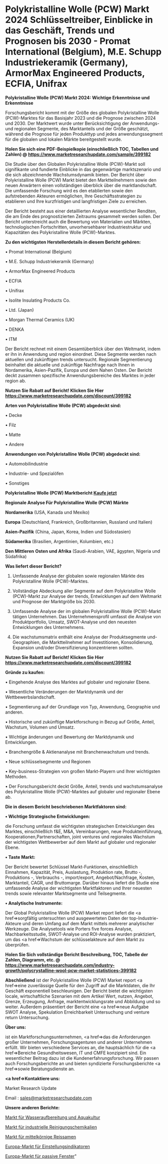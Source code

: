 # Polykristalline Wolle (PCW) Markt 2024 Schlüsseltreiber, Einblicke in das Geschäft, Trends und Prognosen bis 2030 - Promat International (Belgium), M.E. Schupp Industriekeramik (Germany), ArmorMax Engineered Products, ECFIA, Unifrax

<strong>Polykristalline Wolle (PCW) Markt 2024: Wichtige Erkenntnisse und Erkenntnisse</strong>

Forschungsbericht kommt mit der Größe des globalen Polykristalline Wolle (PCW)-Marktes für das Basisjahr 2023 und die Prognose zwischen 2024 und 2030. Der Marktwert wurde unter Berücksichtigung der Anwendungs-und regionalen Segmente, des Marktanteils und der Größe geschätzt, während die Prognose für jeden Produkttyp und jedes anwendungssegment für die globalen und lokalen Märkte bereitgestellt wurde.

<strong>Holen Sie sich eine PDF-Beispielkopie (einschließlich TOC, Tabellen und Zahlen) @
</strong><strong><a href=https://www.marketresearchupdate.com/sample/399182><strong>https://www.marketresearchupdate.com/sample/399182</u></font></a></strong></strong>

Die Studie über den Globalen Polykristalline Wolle (PCW)-Markt soll signifikante und fundierte Einblicke in das gegenwärtige marktszenario und die sich abzeichnende Wachstumsdynamik bieten. Der Bericht über Polykristalline Wolle (PCW) Markt bietet den Marktteilnehmern sowie den neuen Anwärtern einen vollständigen überblick über die marktlandschaft. Die umfassende Forschung wird es den etablierten sowie den aufstrebenden Akteuren ermöglichen, Ihre Geschäftsstrategien zu etablieren und Ihre kurzfristigen und langfristigen Ziele zu erreichen.

Der Bericht besteht aus einer detaillierten Analyse wesentlicher Renditen, die am Ende des prognostizierten Zeitraums gesammelt werden sollen. Der Bericht unterstreicht auch die Bewertung von Materialien und Märkten, technologischen Fortschritten, unvorhersehbarer Industriestruktur und Kapazitäten des Polykristalline Wolle (PCW)-Marktes.

<strong>Zu den wichtigsten Herstellerdetails in diesem Bericht gehören:</strong>

• Promat International (Belgium)

• M.E. Schupp Industriekeramik (Germany)

• ArmorMax Engineered Products

• ECFIA

• Unifrax

• Isolite Insulating Products Co.

• Ltd. (Japan)

• Morgan Thermal Ceramics (UK)

• DENKA

• ITM

Der Bericht rechnet mit einem Gesamtüberblick über den Weltmarkt, indem er ihn in Anwendung und region einordnet. Diese Segmente werden nach aktuellen und zukünftigen trends untersucht. Regionale Segmentierung beinhaltet die aktuelle und zukünftige Nachfrage nach Ihnen in Nordamerika, Asien-Pazifik, Europa und dem Nahen Osten. Der Bericht deckt zusammen spezifische Anwendungsbereiche des Marktes in jeder region ab.

<strong>Nutzen Sie Rabatt auf Bericht! Klicken Sie Hier
</strong><strong><a href=https://www.marketresearchupdate.com/discount/399182>https://www.marketresearchupdate.com/discount/399182</b></u></font></strong></a>

<strong>Arten von Polykristalline Wolle (PCW) abgedeckt sind:</strong>

• Decke

• Filz

• Matte

• Andere

<strong>Anwendungen von Polykristalline Wolle (PCW) abgedeckt sind:</strong>

• Automobilindustrie

• Industrie- und Spezialöfen

• Sonstiges

<strong>Polykristalline Wolle (PCW) Marktbericht <a href=https://www.marketresearchupdate.com/buynow/399182>Kaufe jetzt</a></strong>

<strong>Regionale Analyse Für Polykristalline Wolle (PCW) Märkte</strong>

<strong>Nordamerika</strong> (USA, Kanada und Mexiko)

<strong>Europa</strong> (Deutschland, Frankreich, Großbritannien, Russland und Italien)

<strong>Asien-Pazifik</strong> (China, Japan, Korea, Indien und Südostasien)

<strong>Südamerika</strong> (Brasilien, Argentinien, Kolumbien, etc.)

<strong>Den Mittleren</strong> <strong>Osten und Afrika</strong> (Saudi-Arabien, VAE, ägypten, Nigeria und Südafrika)

<strong>Was liefert dieser Bericht?</strong>

1. Umfassende Analyse der globalen sowie regionalen Märkte des Polykristalline Wolle (PCW)-Marktes.

2. Vollständige Abdeckung aller Segmente auf dem Polykristalline Wolle (PCW)-Markt zur Analyse der trends, Entwicklungen auf dem Weltmarkt und Prognose der Marktgröße bis 2030.

3. Umfassende Analyse der im globalen Polykristalline Wolle (PCW)-Markt tätigen Unternehmen. Das Unternehmensprofil umfasst die Analyse von Produktportfolio, Umsatz, SWOT-Analyse und den neuesten Entwicklungen des Unternehmens.

4. Die wachstumsmatrix enthält eine Analyse der Produktsegmente und-Geographien, die Marktteilnehmer auf Investitionen, Konsolidierung, Expansion und/oder Diversifizierung konzentrieren sollten.

<strong>Nutzen Sie Rabatt auf Bericht! Klicken Sie Hier
</strong><strong><a href=https://www.marketresearchupdate.com/discount/399182>https://www.marketresearchupdate.com/discount/399182</b></u></font></strong></a>

<strong>Gründe zu kaufen:</strong>

• Eingehende Analyse des Marktes auf globaler und regionaler Ebene.

• Wesentliche Veränderungen der Marktdynamik und der Wettbewerbslandschaft.

• Segmentierung auf der Grundlage von Typ, Anwendung, Geographie und anderen.

• Historische und zukünftige Marktforschung in Bezug auf Größe, Anteil, Wachstum, Volumen und Umsatz.

• Wichtige änderungen und Bewertung der Marktdynamik und Entwicklungen.

• Branchengröße &amp; Aktienanalyse mit Branchenwachstum und trends.

• Neue schlüsselsegmente und Regionen

• Key-business-Strategien von großen Markt-Playern und Ihrer wichtigsten Methoden.

• Der Forschungsbericht deckt Größe, Anteil, trends und wachstumsanalyse des Polykristalline Wolle (PCW)-Marktes auf globaler und regionaler Ebene ab.

<strong>Die in diesem Bericht beschriebenen Marktfaktoren sind:</strong>

<strong>• Wichtige Strategische Entwicklungen:</strong>

die Forschung umfasst die wichtigsten strategischen Entwicklungen des Marktes, einschließlich f&amp;E, M&amp;A, Vereinbarungen, neue Produkteinführung, Kooperationen,Partnerschaften, joint ventures und regionales Wachstum der wichtigsten Wettbewerber auf dem Markt auf globaler und regionaler Ebene.

<strong>• Taste Markt:</strong>

Der Bericht bewertet Schlüssel Markt-Funktionen, einschließlich Einnahmen, Kapazität, Preis, Auslastung, Produktion rate, Brutto -, Produktions -, Verbrauchs -, import/export, Angebot/Nachfrage, Kosten, Marktanteil, CAGR, und Bruttomarge. Darüber hinaus liefert die Studie eine umfassende Analyse der wichtigsten Marktfaktoren und Ihrer neuesten trends sowie relevanter Marktsegmente und Teilsegmente.

<strong>• Analytische Instrumente:</strong>

Der Global Polykristalline Wolle (PCW) Market report liefert die <a href=>sorgf</a>ältig untersuchten und ausgewerteten Daten der top-Industrie-Akteure und deren Umfang auf dem Markt mittels mehrerer analytischer Werkzeuge. Die Analysetools wie Porters five forces Analyse, Machbarkeitsstudie, SWOT-Analyse und ROI-Analyse wurden praktiziert, um das <a href=>Wachstum</a> der schlüsselakteure auf dem Markt zu überprüfen.

<strong>Holen Sie Sich vollständige Bericht Beschreibung, TOC, Tabelle der Zahlen, Diagramm, etc. @ </strong><strong><a href=https://www.marketresearchupdate.com/industry-growth/polycrystalline-wool-pcw-market-statistices-399182>https://www.marketresearchupdate.com/industry-growth/polycrystalline-wool-pcw-market-statistices-399182</a></font></strong>

<strong>Abschließend</strong> ist der Polykristalline Wolle (PCW) Market report <a href=>eine</a> zuverlässige Quelle für den Zugriff auf die Marktdaten, die Ihr Geschäft exponentiell beschleunigen. Der Bericht bietet die wichtigsten locale, wirtschaftliche Szenarien mit dem Artikel Wert, nutzen, Angebot, Grenze, Erzeugung, Anfrage, marktentwicklungsrate und Abbildung und so weiter. Außerdem präsentiert der Bericht eine <a href=>neue</a> Aufgabe SWOT Analyse, Spekulation Erreichbarkeit Untersuchung und venture return Untersuchung.

<strong>Über uns:</strong>

 ist ein Marktforschungsunternehmen, <a href=>das</a> die Anforderungen großer Unternehmen, Forschungsagenturen und anderer Unternehmen erfüllt. Wir bieten verschiedene Services an, die hauptsächlich für die <a href=>Bereiche</a> Gesundheitswesen, IT und CMFE konzipiert sind. Ein wesentlicher Beitrag dazu ist die Kundenerfahrungsforschung. Wir passen auch Forschungsberichte an und bieten syndizierte Forschungsberichte <a href=>sowie</a> Beratungsdienste an.

<strong><a href=>Kontaktiere uns:</a></strong>

Market Research Update

Email : sales@marketresearchupdate.com

<strong>Unsere anderen Berichte:</strong>

<a href=https://www.linkedin.com/pulse/water-treatment-aquaculture-market-2023-2029>Markt für Wasseraufbereitung und Aquakultur</a>

<a href=https://www.linkedin.com/pulse/industrial-cleaning-chemicals-market-size-emerging>Markt für industrielle Reinigungschemikalien</a>

<a href=https://www.linkedin.com/pulse/medium-grain-rice-seed-market-report-2023-top-company>Markt für mittelkörnige Reissamen</a>

<a href=https://www.linkedin.com/pulse/europe-attitude-indicators-market-2023-data-analysis>Europa-Markt für Einstellungsindikatoren</a>

<a href=https://www.linkedin.com/pulse/europe-passive-windows-market-2023-new-study-report-2030>Europa-Markt für passive Fenster</a>"
